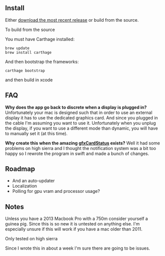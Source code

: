 ## Install

Either [download the most recent release](https://codyschrank.github.io/gSwitch/) or build from the source.

To build from the source

You must have Carthage installed:

```
brew update
brew install carthage
```

And then bootstrap the frameworks:

```
carthage bootstrap
```

and then build in xcode

## FAQ

**Why does the app go back to discrete when a display is plugged in?** Unfortunately your mac is designed such that in order to use an external display it has to use the dedicated graphics card. And since you plugged in the cable I'm assuming you want to use it. Unfortunately when you unplug the display, if you want to use a different mode than dynamic, you will have to manually set it (at this time).

**Why create this when the amazing [gfxCardStatus](https://github.com/codykrieger/gfxCardStatus) exists?** Well it had some problems on high sierra and I thought the notification system was a bit too happy so I rewrote the program in swift and made a bunch of changes.

## Roadmap

*   And an auto-updater
*   Localization
*   Polling for gpu vram and processor usage?

## Notes

Unless you have a 2013 Macbook Pro with a 750m consider yourself a guinea pig. Since this is so new it is untested on anything else. I'm especially unsure if this will work if you have a mac older than 2011.

Only tested on high sierra

Since I wrote this in about a week I'm sure there are going to be issues.
